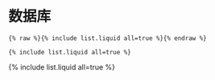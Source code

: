 # 数据库

```
{% raw %}{% include list.liquid all=true %}{% endraw %}

{% include list.liquid all=true %}
```

{% include list.liquid all=true %}
